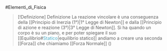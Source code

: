 #Elementi_di_Fisica 

>[!Definizione]  Definizione
>La reazione vincolare è una conseguenza della [[Principio di Inerzia (1°)|1° Legge di Newton]] e dalla [[Principio di azione e reazione (3°)|3° Legge di Newton]].
>Si ha quando un corpo è su un piano, e per poter spiegare il suo [[Equilibrio#<font color=" 4bacc6">Statico</font>|equilibrio statico]] andiamo a creare una seconda [[Forza]] che chiamiamo [[Forza Normale]] ()